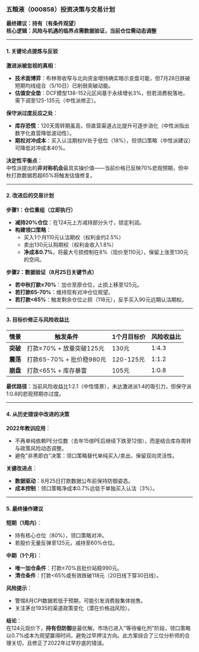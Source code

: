 ### **五粮液（000858）投资决策与交易计划**  
**最终建议：持有（有条件观望）**  
**核心逻辑：风险与机遇的临界点需数据验证，当前仓位需动态调整**

---

#### **1. 关键论点提炼与反驳**  
**激进派被忽视的真相**：  
- **技术面博弈**：布林带收窄与北向资金增持确实暗示变盘可能，但7月28日跌破短期均线组合（5/10日）已削弱突破动能。  
- **估值安全垫**：DCF模型138-152元区间基于永续增长3%，但若消费税落地，需下调至125-135元（中性派修正）。  

**保守派过度反应之处**：  
- **库存恐慌**：120天周转期虽高，但直营渠道占比提升可逐步消化（中性派指出数字化直营降低波动性）。  
- **期权对冲成本**：买入认沽期权IV处于低位（18%），但领口策略（中性派建议）可降低对冲成本40%。  

**决定性平衡点**：  
中性派提出的**非对称机会**最具实操价值——当前价格已反映70%悲观预期，但中秋打款数据若超65%将触发估值修复。  

---

#### **2. 改进后的交易计划**  
**步骤1：仓位重组（立即执行）**  
- **减持20%仓位**：在124元上方减持部分头寸，锁定利润。  
- **构建领口策略**：  
  - 买入1个月110元认沽期权（权利金约2.5%）  
  - 卖出130元认购期权（权利金收入1.8%）  
  - **净成本0.7%**，将最大亏损控制在8%（现价至110元），保留上涨至130元的空间。  

**步骤2：数据验证（8月25日关键节点）**  
- **若中秋打款≥70%**：加仓至原仓位，止损上移至125元。  
- **若打款65-70%**：维持现有对冲仓位观望。  
- **若打款<65%**：触发剩余仓位止损（118元），反手买入90元远期认沽期权。  

---

#### **3. 目标价修正与风险收益比**  
| 情景       | 触发条件                  | 1个月目标价 | 风险收益比 |  
|------------|---------------------------|-------------|------------|  
| **突破**   | 打款≥70% + 放量突破125元  | 130元       | 1:4.3      |  
| **震荡**   | 打款65-70% + 批价稳980元  | 120-125元   | 1:1.2      |  
| **崩盘**   | 打款<65% + 库存暴雷       | 105元       | 1:0.8      |  

**最优路径**：当前风险收益比1:2.1（中性情景），未达激进派1:4的吸引力，但保守派1:0.8的悲观预期亦过度。  

---

#### **4. 从历史错误中改进的决策**  
**2022年教训应用**：  
- 不再单纯依赖PE分位数（去年15倍PE后继续下跌至12倍），而是结合库存周转与政策风险动态调整。  
- 避免"非黑即白"决策：领口策略替代单纯买入/卖出，保留双向灵活性。  

**关键改进点**：  
- **数据驱动**：8月25日打款数据公布前保持防御姿态。  
- **成本控制**：领口策略净成本0.7%远低于单独买入认沽（3%）。  

---

#### **5. 最终操作建议**  
**短期（1周内）**：  
- 持有核心仓位（80%），领口策略对冲。  
- 若股价无量反弹至125元，减持至60%仓位。  

**中期（1个月）**：  
- **唯一加仓条件**：打款≥70%且批价站稳990元。  
- **清仓条件**：打款<65%或有效跌破118元（20日线下穿30日线）。  

**风险提示**：  
- 警惕8月CPI数据若低于预期，可能引发消费股集体抛售。  
- 关注茅台1935的渠道政策变化（潜在价格战风险）。  

**结论**：  
在124元现价下，**持有但防御**是最优解。市场已进入"等待催化剂"阶段，领口策略以0.7%成本为观望赢得时间，避免过早押注方向。此方案综合了三位分析师的合理关切，且修正了2022年过早抄底的错误。